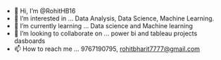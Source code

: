- 👋 Hi, I’m @RohitHB16
- 👀 I’m interested in ... Data Analysis, Data Science, Machine Learning.
- 🌱 I’m currently learning ... Data science and Machine learning
- 💞️ I’m looking to collaborate on ... power bi and tableau projects dasboards
- 📫 How to reach me ... 9767190795, rohitbharit7777@gmail.com

<!---
RohitHB16/RohitHB16 is a ✨ special ✨ repository because its `README.md` (this file) appears on your GitHub profile.
You can click the Preview link to take a look at your changes.
--->
